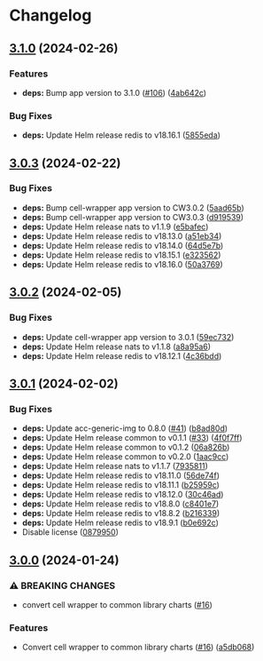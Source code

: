 # Changelog

## [3.1.0](https://github.com/accelleran/helm-charts/compare/cell-wrapper-3.0.3...cell-wrapper-3.1.0) (2024-02-26)


### Features

* **deps:** Bump app version to 3.1.0 ([#106](https://github.com/accelleran/helm-charts/issues/106)) ([4ab642c](https://github.com/accelleran/helm-charts/commit/4ab642cbb57652f27bda1ebf4aef461afb2132e2))


### Bug Fixes

* **deps:** Update Helm release redis to v18.16.1 ([5855eda](https://github.com/accelleran/helm-charts/commit/5855edab65194af94a0e76f4248732d3e29d091c))

## [3.0.3](https://github.com/accelleran/helm-charts/compare/cell-wrapper-3.0.2...cell-wrapper-3.0.3) (2024-02-22)


### Bug Fixes

* **deps:** Bump cell-wrapper app version to CW3.0.2 ([5aad65b](https://github.com/accelleran/helm-charts/commit/5aad65b364817289916befcc0e378f54d958aabf))
* **deps:** Bump cell-wrapper app version to CW3.0.3 ([d919539](https://github.com/accelleran/helm-charts/commit/d9195396b401c66f888b488488cae6049db39008))
* **deps:** Update Helm release nats to v1.1.9 ([e5bafec](https://github.com/accelleran/helm-charts/commit/e5bafecf177e9ad19508b4a1e0e1a6cf79853005))
* **deps:** Update Helm release redis to v18.13.0 ([a51eb34](https://github.com/accelleran/helm-charts/commit/a51eb349b39940aef672b628d9972300e59f64e2))
* **deps:** Update Helm release redis to v18.14.0 ([64d5e7b](https://github.com/accelleran/helm-charts/commit/64d5e7bcf95cd67c0d44ffbd204915899ceed2d2))
* **deps:** Update Helm release redis to v18.15.1 ([e323562](https://github.com/accelleran/helm-charts/commit/e32356257a43a902f439203f4d72ad0c1f47424e))
* **deps:** Update Helm release redis to v18.16.0 ([50a3769](https://github.com/accelleran/helm-charts/commit/50a3769082370a520a8d09f86ddbab9bd5c35bea))

## [3.0.2](https://github.com/accelleran/helm-charts/compare/cell-wrapper-3.0.1...cell-wrapper-3.0.2) (2024-02-05)


### Bug Fixes

* **deps:** Update cell-wrapper app version to 3.0.1 ([59ec732](https://github.com/accelleran/helm-charts/commit/59ec732e98d16ab9a2ee028a026246d133056716))
* **deps:** Update Helm release nats to v1.1.8 ([a8a95a6](https://github.com/accelleran/helm-charts/commit/a8a95a6497b996ddc798ecc710ed50b29474f8c5))
* **deps:** Update Helm release redis to v18.12.1 ([4c36bdd](https://github.com/accelleran/helm-charts/commit/4c36bddfa8d0feaaeda5384aa087956b75ee3ff6))

## [3.0.1](https://github.com/accelleran/helm-charts/compare/cell-wrapper-3.0.0...cell-wrapper-3.0.1) (2024-02-02)


### Bug Fixes

* **deps:** Update acc-generic-img to 0.8.0 ([#41](https://github.com/accelleran/helm-charts/issues/41)) ([b8ad80d](https://github.com/accelleran/helm-charts/commit/b8ad80d8d4dffc75235d8ae1cb1228f72fbae9a2))
* **deps:** Update Helm release common to v0.1.1 ([#33](https://github.com/accelleran/helm-charts/issues/33)) ([4f0f7ff](https://github.com/accelleran/helm-charts/commit/4f0f7ff97bc32d4aaf651712d33ee311a32b70ab))
* **deps:** Update Helm release common to v0.1.2 ([06a826b](https://github.com/accelleran/helm-charts/commit/06a826b4b6a2b2c9effa9b573073bfe613d1d4d7))
* **deps:** Update Helm release common to v0.2.0 ([1aac9cc](https://github.com/accelleran/helm-charts/commit/1aac9ccce09460dba36b5beed8e4f7eb45fb0a3e))
* **deps:** Update Helm release nats to v1.1.7 ([7935811](https://github.com/accelleran/helm-charts/commit/7935811caf6d3bf2aa015dce379d041e3b0334a3))
* **deps:** Update Helm release redis to v18.11.0 ([56de74f](https://github.com/accelleran/helm-charts/commit/56de74f1e49abb8aa9a0f16406675ce781a152c5))
* **deps:** Update Helm release redis to v18.11.1 ([b25959c](https://github.com/accelleran/helm-charts/commit/b25959c1515a4d4024b235faa67b04adf3c44566))
* **deps:** Update Helm release redis to v18.12.0 ([30c46ad](https://github.com/accelleran/helm-charts/commit/30c46ad72f4701a082efbac28da084343df8099b))
* **deps:** Update Helm release redis to v18.8.0 ([c8401e7](https://github.com/accelleran/helm-charts/commit/c8401e7ae0688ffde430b1d13aadac9efa98614b))
* **deps:** Update Helm release redis to v18.8.2 ([b216339](https://github.com/accelleran/helm-charts/commit/b216339d61be6013c8575ca9a46f9f0c11c047fe))
* **deps:** Update Helm release redis to v18.9.1 ([b0e692c](https://github.com/accelleran/helm-charts/commit/b0e692cbae0f4f6de407182f8b7e0c7f335a1724))
* Disable license ([0879950](https://github.com/accelleran/helm-charts/commit/087995051116e24b2fce63f3abe337ac84dc0a13))

## [3.0.0](https://github.com/accelleran/helm-charts/compare/cell-wrapper-2.2.0...cell-wrapper-3.0.0) (2024-01-24)


### ⚠ BREAKING CHANGES

* convert cell wrapper to common library charts ([#16](https://github.com/accelleran/helm-charts/issues/16))

### Features

* Convert cell wrapper to common library charts ([#16](https://github.com/accelleran/helm-charts/issues/16)) ([a5db068](https://github.com/accelleran/helm-charts/commit/a5db068efed3647b40017a05eff211523fa3243d))
